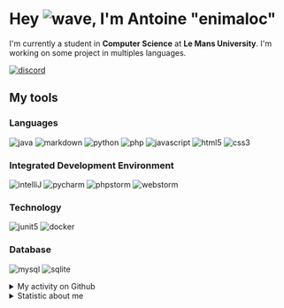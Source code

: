 # Hey ![wave], I'm Antoine "enimaloc"

I'm currently a student in **Computer Science** at **Le Mans University**. I'm working on some project in multiples
languages.

[![discord]](https://discord.com/users/136200628509605888)
## My tools

### Languages
![java] ![markdown] ![python] ![php] ![javascript] ![html5] ![css3]

### Integrated Development Environment
![intelliJ] ![pycharm] ![phpstorm]  ![webstorm]

### Technology
![junit5] ![docker]

### Database
![mysql] ![sqlite]

<details>
<summary>My activity on Github</summary>

<!--RECENT_ACTIVITY:last_update-->
> Last Updated: 25/03 13:25 (Europe/Paris)
<!--RECENT_ACTIVITY:last_update_end-->
<!--RECENT_ACTIVITY:start-->
1. ![fork] Forked [`enimaloc/night-config`](https://github.com/enimaloc/night-config) from [TheElectronWill/night-config](https://github.com/TheElectronWill/night-config)
2. ![prMerged] Merged PR [`#36`](https://github.com/tower-defense-L2/projet-L2/pull/36) in [tower-defense-L2/projet-L2](https://github.com/tower-defense-L2/projet-L2)
3. ![approved] Approved [`#36`](https://github.com/tower-defense-L2/projet-L2/pull/36#pullrequestreview-1357279212) in [tower-defense-L2/projet-L2](https://github.com/tower-defense-L2/projet-L2)
4. ![changesRequested] Request changes on [`#36`](https://github.com/tower-defense-L2/projet-L2/pull/36#pullrequestreview-1357042003) in [tower-defense-L2/projet-L2](https://github.com/tower-defense-L2/projet-L2)
5. ![changesRequested] Request changes on [`#36`](https://github.com/tower-defense-L2/projet-L2/pull/36#pullrequestreview-1357042003) in [tower-defense-L2/projet-L2](https://github.com/tower-defense-L2/projet-L2)
6. ![prMerged] Merged PR [`#34`](https://github.com/tower-defense-L2/projet-L2/pull/34) in [tower-defense-L2/projet-L2](https://github.com/tower-defense-L2/projet-L2)
7. ![approved] Approved [`#34`](https://github.com/tower-defense-L2/projet-L2/pull/34#pullrequestreview-1356988089) in [tower-defense-L2/projet-L2](https://github.com/tower-defense-L2/projet-L2)
8. ![approved] Approved [`#33`](https://github.com/tower-defense-L2/projet-L2/pull/33#pullrequestreview-1356954702) in [tower-defense-L2/projet-L2](https://github.com/tower-defense-L2/projet-L2)
9. ![changesRequested] Request changes on [`#33`](https://github.com/tower-defense-L2/projet-L2/pull/33#pullrequestreview-1356935054) in [tower-defense-L2/projet-L2](https://github.com/tower-defense-L2/projet-L2)
10. ![changesRequested] Request changes on [`#33`](https://github.com/tower-defense-L2/projet-L2/pull/33#pullrequestreview-1356935054) in [tower-defense-L2/projet-L2](https://github.com/tower-defense-L2/projet-L2)
<!--RECENT_ACTIVITY:end-->

</details>

<details>
<summary>Statistic about me</summary>

<p align="center">
<a href="https://wakatime.com/@enimaloc">
<img src="https://github-readme-stats.vercel.app/api/wakatime?username=enimaloc&theme=dark&hide_border=true&hide_title=true&layout=compact" alt="enimaloc's wakatime stats">
</a>
</p>

<!--START_SECTION:waka-->
![Code Time](http://img.shields.io/badge/Code%20Time-2%2C463%20hrs%2049%20mins-blue)

**🐱 My GitHub Data** 

> 📦 17.3 kB Used in GitHub's Storage 
 > 
> 🏆 120 Contributions in the Year 2023
 > 
> 🚫 Not Opted to Hire
 > 
> 📜 41 Public Repositories 
 > 
> 🔑 17 Private Repositories 
 > 

 Last Updated on 25/03/2023 12:27:36 UTC
<!--END_SECTION:waka-->

</details>

<!-- Icons -->
[wave]: https://cdn.jsdelivr.net/gh/Readme-Workflows/Readme-Icons@1.1.0/icons/gifs/wave.gif

<!-- Badges -->
[issueOpened]: https://cdn.jsdelivr.net/gh/Readme-Workflows/Readme-Icons@main/icons/octicons/IssueOpened.svg
[issueClosed]: https://cdn.jsdelivr.net/gh/Readme-Workflows/Readme-Icons@main/icons/octicons/IssueClosed.svg

[prOpened]: https://cdn.jsdelivr.net/gh/Readme-Workflows/Readme-Icons@main/icons/octicons/PullRequestOpened.svg
[prClosed]: https://cdn.jsdelivr.net/gh/Readme-Workflows/Readme-Icons@main/icons/octicons/PullRequestClosed.svg
[prMerged]: https://cdn.jsdelivr.net/gh/Readme-Workflows/Readme-Icons@main/icons/octicons/PullRequestMerged.svg

[comment]: https://cdn.jsdelivr.net/gh/Readme-Workflows/Readme-Icons@main/icons/octicons/Comment.svg

[changesRequested]: https://cdn.jsdelivr.net/gh/Readme-Workflows/Readme-Icons@main/icons/octicons/RequestedChanges.svg
[approved]: https://cdn.jsdelivr.net/gh/Readme-Workflows/Readme-Icons@main/icons/octicons/ApprovedChanges.svg

[repoCreated]: https://cdn.jsdelivr.net/gh/Readme-Workflows/Readme-Icons@main/icons/octicons/Repository.svg
[newRelease]: https://cdn.jsdelivr.net/gh/Readme-Workflows/Readme-Icons@main/icons/octicons/Release.svg
[star]: https://cdn.jsdelivr.net/gh/Readme-Workflows/Readme-Icons@main/icons/octicons/StarredRepository.svg
[wiki]: https://cdn.jsdelivr.net/gh/Readme-Workflows/Readme-Icons@main/icons/octicons/Wiki.svg
[fork]: https://cdn.jsdelivr.net/gh/Readme-Workflows/Readme-Icons@main/icons/octicons/ForkedRepository.svg
[people]: https://cdn.jsdelivr.net/gh/Readme-Workflows/Readme-Icons@main/icons/octicons/People.svg

<!-- Meta Badge -->
[junit5]: https://img.shields.io/badge/JUnit5-323330?style=for-the-badge&logo=junit5

<!--- https://github.com/alexandresanlim/Badges4-README.md-Profile#-group- -->
[discord]: https://img.shields.io/badge/Discord-323330?style=for-the-badge&logo=discord

<!--- https://github.com/alexandresanlim/Badges4-README.md-Profile#-languages- -->
[java]: https://img.shields.io/badge/Java-323330?style=for-the-badge&logo=java
[python]: https://img.shields.io/badge/Python-323330?style=for-the-badge&logo=python
[php]: https://img.shields.io/badge/PHP-323330?style=for-the-badge&logo=php
[javascript]: https://img.shields.io/badge/JavaScript-323330?style=for-the-badge&logo=javascript
[html5]: https://img.shields.io/badge/HTML5-323330?style=for-the-badge&logo=html5
[css3]: https://img.shields.io/badge/CSS3-323330?style=for-the-badge&logo=css3

<!--- https://github.com/alexandresanlim/Badges4-README.md-Profile#-database- -->
[mysql]: https://img.shields.io/badge/MySQL-323330?style=for-the-badge&logo=mysql
[sqlite]: https://img.shields.io/badge/SQLite-323330?style=for-the-badge&logo=sqlite

<!--- https://github.com/alexandresanlim/Badges4-README.md-Profile#-frameworks- -->
[markdown]: https://img.shields.io/badge/Markdown-323330?style=for-the-badge&logo=markdown
[docker]: https://img.shields.io/badge/Docker-323330?style=for-the-badge&logo=docker

<!--- https://github.com/alexandresanlim/Badges4-README.md-Profile#-ide- -->
[intelliJ]: https://img.shields.io/badge/IntelliJIDEA-323330.svg?style=for-the-badge&logo=intellij-idea
[pycharm]: https://img.shields.io/badge/PyCharm-323330.svg?&style=for-the-badge&logo=PyCharm
[phpstorm]: http://img.shields.io/badge/-PHPStorm-323330?style=for-the-badge&logo=phpstorm
[webstorm]: https://img.shields.io/badge/WebStorm-323330?style=for-the-badge&logo=WebStorm